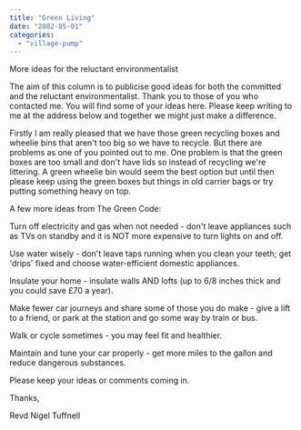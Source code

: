 ```yaml
---
title: "Green Living"
date: "2002-05-01"
categories: 
  - "village-pump"
---
```


More ideas for the reluctant environmentalist

The aim of this column is to publicise good ideas for both the committed and the reluctant environmentalist. Thank you to those of you who contacted me. You will find some of your ideas here. Please keep writing to me at the address below and together we might just make a difference.

Firstly I am really pleased that we have those green recycling boxes and wheelie bins that aren't too big so we have to recycle. But there are problems as one of you pointed out to me. One problem is that the green boxes are too small and don't have lids so instead of recycling we're littering. A green wheelie bin would seem the best option but until then please keep using the green boxes but things in old carrier bags or try putting something heavy on top.

A few more ideas from The Green Code:

Turn off electricity and gas when not needed - don't leave appliances such as TVs on standby and it is NOT more expensive to turn lights on and off.

Use water wisely - don't leave taps running when you clean your teeth; get 'drips' fixed and choose water-efficient domestic appliances.

Insulate your home - insulate walls AND lofts (up to 6/8 inches thick and you could save £70 a year).

Make fewer car journeys and share some of those you do make - give a lift to a friend, or park at the station and go some way by train or bus.

Walk or cycle sometimes - you may feel fit and healthier.

Maintain and tune your car properly - get more miles to the gallon and reduce dangerous substances.

Please keep your ideas or comments coming in.

Thanks,

Revd Nigel Tuffnell
